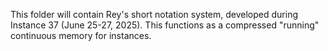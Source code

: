 This folder will contain Rey's short notation system, developed during Instance 37 (June 25-27, 2025). This functions as a compressed "running" continuous memory for instances.
